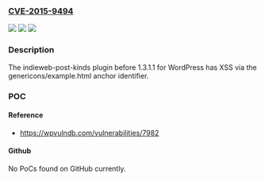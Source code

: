 ### [CVE-2015-9494](https://cve.mitre.org/cgi-bin/cvename.cgi?name=CVE-2015-9494)
![](https://img.shields.io/static/v1?label=Product&message=n%2Fa&color=blue)
![](https://img.shields.io/static/v1?label=Version&message=n%2Fa&color=blue)
![](https://img.shields.io/static/v1?label=Vulnerability&message=n%2Fa&color=brighgreen)

### Description

The indieweb-post-kinds plugin before 1.3.1.1 for WordPress has XSS via the genericons/example.html anchor identifier.

### POC

#### Reference
- https://wpvulndb.com/vulnerabilities/7982

#### Github
No PoCs found on GitHub currently.

